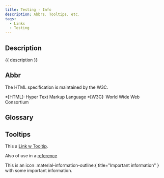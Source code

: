 ```yaml
---
title: Testing - Info
description: Abbrs, Tooltips, etc.
tags:
  - Links
  - Testing
---
```


## Description

{{ description }}

## Abbr

The HTML specification is maintained by the W3C.

*[HTML]: Hyper Text Markup Language
*[W3C]: World Wide Web Consortium

## Glossary



## Tooltips

This a [Link w Tooltip](index.md "Here is the Tooltip").

Also of use in a [reference][example]

  [example]: index.md "I'm a tooltip!"

This is an icon :material-information-outline:{ title="Important information" } with some important information.

